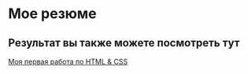 # Мое резюме

## Результат вы также можете посмотреть тут


[Моя первая работа по HTML & CSS](https://lostguard89.github.io/resume/Резюме.html)
